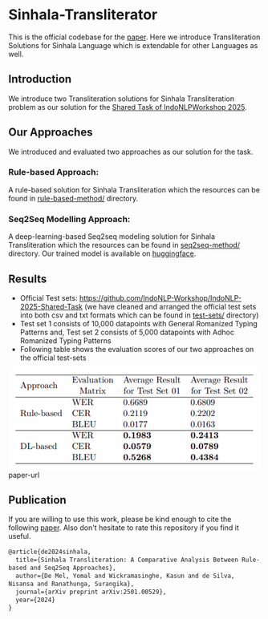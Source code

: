 # Sinhala-Transliterator
This is the official codebase for the [paper][paper-url]. Here we introduce Transliteration Solutions for Sinhala Language which is extendable for other Languages as well. 

## Introduction
We introduce two Transliteration solutions for Sinhala Transliteration problem as our solution for the [Shared Task of IndoNLPWorkshop 2025](https://indonlp-workshop.github.io/IndoNLP-Workshop/sharedTask/).

## Our Approaches
We introduced and evaluated two approaches as our solution for the task.

### Rule-based Approach:
A rule-based solution for Sinhala Transliteration which the resources can be found in [rule-based-method/][rule-based-method-url] directory.

### Seq2Seq Modelling Approach:
A deep-learning-based Seq2seq modeling solution for Sinhala Transliteration which the resources can be found in [seq2seq-method/][seq2seq-method-url] directory. Our trained model is available on [huggingface][hf-model-url].

## Results
- Official Test sets: https://github.com/IndoNLP-Workshop/IndoNLP-2025-Shared-Task (we have cleaned and arranged the official test sets into both csv and txt formats which can be found in [test-sets/][test-sets-url] directory)
- Test set 1 consists of 10,000 datapoints with General Romanized Typing Patterns	and, Test set 2 consists of 5,000 datapoints with Adhoc Romanized Typing Patterns
- Following table shows the evaluation scores of our two approaches on the official test-sets

![Model](images/accuracy_results.png)paper-url

## Publication
If you are willing to use this work, please be kind enough to cite the following [paper][paper-url]. Also don't hesitate to rate this repository if you find it useful.

```
@article{de2024sinhala,
  title={Sinhala Transliteration: A Comparative Analysis Between Rule-based and Seq2Seq Approaches},
  author={De Mel, Yomal and Wickramasinghe, Kasun and de Silva, Nisansa and Ranathunga, Surangika},
  journal={arXiv preprint arXiv:2501.00529},
  year={2024}
}
```

<!-- MARKDOWN LINKS & IMAGES -->
[paper-url]: https://arxiv.org/abs/2501.00529
[hf-model-url]: https://huggingface.co/kasunw/sinhala-transliterator
[rule-based-method-url]: https://github.com/kasunw22/Sinhala-Transliterator/tree/main/rule-based-method
[seq2seq-method-url]: https://github.com/kasunw22/Sinhala-Transliterator/tree/main/seq2seq-method
[test-sets-url]: https://github.com/kasunw22/Sinhala-Transliterator/tree/main/test-sets
